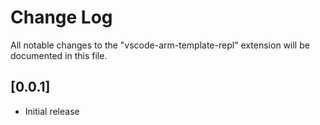 # Change Log

All notable changes to the "vscode-arm-template-repl" extension will be documented in this file.

## [0.0.1]

- Initial release
